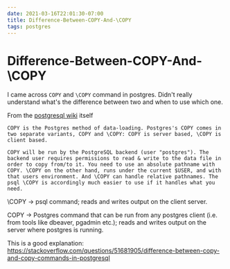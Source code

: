 ```yaml
---
date: 2021-03-16T22:01:30-07:00
title: Difference-Between-COPY-And-\COPY
tags: postgres
---
```


# Difference-Between-COPY-And-\COPY

I came across `COPY` and `\COPY` command in postgres. Didn't really understand what's the difference between two and when to use which one.

From the [postgresql wiki](https://wiki.postgresql.org/wiki/COPY) itself

```
COPY is the Postgres method of data-loading. Postgres's COPY comes in two separate variants, COPY and \COPY: COPY is server based, \COPY is client based.

COPY will be run by the PostgreSQL backend (user "postgres"). The backend user requires permissions to read & write to the data file in order to copy from/to it. You need to use an absolute pathname with COPY. \COPY on the other hand, runs under the current $USER, and with that users environment. And \COPY can handle relative pathnames. The psql \COPY is accordingly much easier to use if it handles what you need.
```

\COPY -> psql command; reads and writes output on the client server.

COPY -> Postgres command that can be run from any postgres client (i.e. from tools like dbeaver, pgadmin etc.); reads and writes output on the server where postgres is running.

This is a good explanation: https://stackoverflow.com/questions/51681905/difference-between-copy-and-copy-commands-in-postgresql

